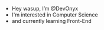 -  Hey wasup, I’m @DevOnyx
-  I'm interested in Computer Science
-  and currently learning Front-End

<!---
DeevOnyx/DeevOnyx is a ✨ special ✨ repository because its `README.md` (this file) appears on your GitHub profile.
You can click the Preview link to take a look at your changes.
--->
